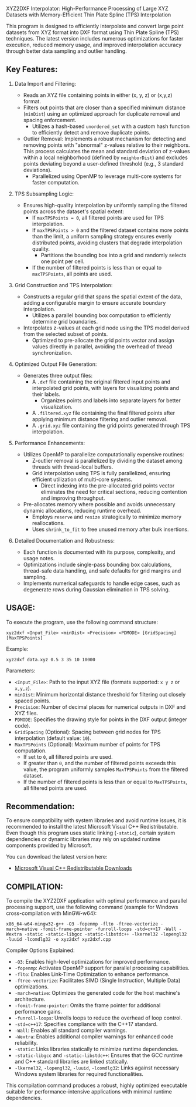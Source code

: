 XYZ2DXF Interpolator: High-Performance Processing of Large XYZ Datasets
with Memory-Efficient Thin Plate Spline (TPS) Interpolation

This program is designed to efficiently interpolate and convert large point 
datasets from XYZ format into DXF format using Thin Plate Spline (TPS) techniques. 
The latest version includes numerous optimizations for faster execution, reduced 
memory usage, and improved interpolation accuracy through better data sampling 
and outlier handling.

Key Features:
------------------------------
1. Data Import and Filtering:
   - Reads an XYZ file containing points in either (x, y, z) or (x,y,z) format.
   - Filters out points that are closer than a specified minimum distance (`minDist`)
     using an optimized approach for duplicate removal and spacing enforcement.
     - Utilizes a hash-based `unordered_set` with a custom hash function to efficiently 
       detect and remove duplicate points.
   - Outlier Removal: Implements a robust mechanism for detecting and removing 
     points with "abnormal" z-values relative to their neighbors. This process 
     calculates the mean and standard deviation of z-values within a local neighborhood 
     (defined by `neighborDist`) and excludes points deviating beyond a user-defined 
     threshold (e.g., 3 standard deviations).
     - Parallelized using OpenMP to leverage multi-core systems for faster computation.

2. TPS Subsampling Logic:
   - Ensures high-quality interpolation by uniformly sampling the filtered points 
     across the dataset's spatial extent:
     - If `maxTPSPoints = 0`, all filtered points are used for TPS interpolation.
     - If `maxTPSPoints > 0` and the filtered dataset contains more points than 
       the limit, a uniform sampling strategy ensures evenly distributed points, 
       avoiding clusters that degrade interpolation quality.
       - Partitions the bounding box into a grid and randomly selects one point per cell.
     - If the number of filtered points is less than or equal to `maxTPSPoints`, 
       all points are used.

3. Grid Construction and TPS Interpolation:
   - Constructs a regular grid that spans the spatial extent of the data, adding 
     a configurable margin to ensure accurate boundary interpolation.
     - Utilizes a parallel bounding box computation to efficiently determine grid boundaries.
   - Interpolates z-values at each grid node using the TPS model derived from 
     the selected subset of points.
     - Optimized to pre-allocate the grid points vector and assign values directly 
       in parallel, avoiding the overhead of thread synchronization.

4. Optimized Output File Generation:
   - Generates three output files:
     - A `.dxf` file containing the original filtered input points and interpolated 
       grid points, with layers for visualizing points and their labels.
       - Organizes points and labels into separate layers for better visualization.
     - A `.filtered.xyz` file containing the final filtered points after applying 
       minimum distance filtering and outlier removal.
     - A `.grid.xyz` file containing the grid points generated through TPS interpolation.

5. Performance Enhancements:
   - Utilizes OpenMP to parallelize computationally expensive routines:
     - Z-outlier removal is parallelized by dividing the dataset among threads 
       with thread-local buffers.
     - Grid interpolation using TPS is fully parallelized, ensuring efficient 
       utilization of multi-core systems.
       - Direct indexing into the pre-allocated grid points vector eliminates the need 
         for critical sections, reducing contention and improving throughput.
   - Pre-allocates memory where possible and avoids unnecessary dynamic allocations, 
     reducing runtime overhead.
     - Employs `reserve` and `resize` strategically to minimize memory reallocations.
     - Uses `shrink_to_fit` to free unused memory after bulk insertions.

6. Detailed Documentation and Robustness:
   - Each function is documented with its purpose, complexity, and usage notes.
   - Optimizations include single-pass bounding box calculations, thread-safe 
     data handling, and safe defaults for grid margins and sampling.
   - Implements numerical safeguards to handle edge cases, such as degenerate 
     rows during Gaussian elimination in TPS solving.

USAGE:
------
To execute the program, use the following command structure:

    xyz2dxf <Input_File> <minDist> <Precision> <PDMODE> [GridSpacing] [MaxTPSPoints]

Example:

    xyz2dxf data.xyz 0.5 3 35 10 10000

Parameters:
- `<Input_File>`: Path to the input XYZ file (formats supported: `x y z` or `x,y,z`).
- `minDist`: Minimum horizontal distance threshold for filtering out closely 
  spaced points.
- `Precision`: Number of decimal places for numerical outputs in DXF and XYZ files.
- `PDMODE`: Specifies the drawing style for points in the DXF output (integer code).
- `GridSpacing` (Optional): Spacing between grid nodes for TPS interpolation 
  (default value: `10`).
- `MaxTPSPoints` (Optional): Maximum number of points for TPS computation. 
  - If set to `0`, all filtered points are used.
  - If greater than `0`, and the number of filtered points exceeds this value, 
    the program uniformly samples `MaxTPSPoints` from the filtered dataset.
  - If the number of filtered points is less than or equal to `MaxTPSPoints`, all 
    filtered points are used.

Recommendation:
---------------
To ensure compatibility with system libraries and avoid runtime issues, it is recommended 
to install the latest Microsoft Visual C++ Redistributable. Even though this program uses 
static linking (`-static`), certain system dependencies or dynamic libraries may rely on 
updated runtime components provided by Microsoft.

You can download the latest version here:
- [Microsoft Visual C++ Redistributable Downloads](https://learn.microsoft.com/en-us/cpp/windows/latest-supported-vc-redist)

COMPILATION:
------------
To compile the XYZ2DXF application with optimal performance and parallel processing 
support, use the following command (example for Windows cross-compilation with 
MinGW-w64):

    x86_64-w64-mingw32-g++ -O3 -fopenmp -flto -ftree-vectorize -march=native -fomit-frame-pointer -funroll-loops -std=c++17 -Wall -Wextra -static -static-libgcc -static-libstdc++ -lkernel32 -lopengl32 -luuid -lcomdlg32 -o xyz2dxf xyz2dxf.cpp

Compiler Options Explained:
- `-O3`: Enables high-level optimizations for improved performance.
- `-fopenmp`: Activates OpenMP support for parallel processing capabilities.
- `-flto`: Enables Link-Time Optimization to enhance performance.
- `-ftree-vectorize`: Facilitates SIMD (Single Instruction, Multiple Data) optimizations.
- `-march=native`: Optimizes the generated code for the host machine's architecture.
- `-fomit-frame-pointer`: Omits the frame pointer for additional performance gains.
- `-funroll-loops`: Unrolls loops to reduce the overhead of loop control.
- `-std=c++17`: Specifies compliance with the C++17 standard.
- `-Wall`: Enables all standard compiler warnings.
- `-Wextra`: Enables additional compiler warnings for enhanced code reliability.
- `-static`: Links libraries statically to minimize runtime dependencies.
- `-static-libgcc` and `-static-libstdc++`: Ensures that the GCC runtime and C++ 
  standard libraries are linked statically.
- `-lkernel32`, `-lopengl32`, `-luuid`, `-lcomdlg32`: Links against necessary Windows 
  system libraries for required functionalities.

This compilation command produces a robust, highly optimized executable suitable 
for performance-intensive applications with minimal runtime dependencies.
